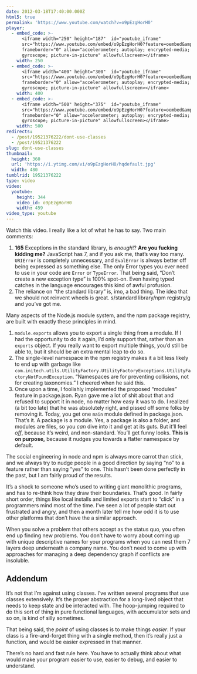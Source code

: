 ```yaml
---
date: 2012-03-18T17:40:00.000Z
html5: true
permalink: 'https://www.youtube.com/watch?v=o9pEzgHorH0'
player:
  - embed_code: >-
      <iframe width="250" height="187"  id="youtube_iframe"
      src="https://www.youtube.com/embed/o9pEzgHorH0?feature=oembed&amp;enablejsapi=1&amp;origin=https://safe.txmblr.com&amp;wmode=opaque"
      frameborder="0" allow="accelerometer; autoplay; encrypted-media;
      gyroscope; picture-in-picture" allowfullscreen></iframe>
    width: 250
  - embed_code: >-
      <iframe width="400" height="300"  id="youtube_iframe"
      src="https://www.youtube.com/embed/o9pEzgHorH0?feature=oembed&amp;enablejsapi=1&amp;origin=https://safe.txmblr.com&amp;wmode=opaque"
      frameborder="0" allow="accelerometer; autoplay; encrypted-media;
      gyroscope; picture-in-picture" allowfullscreen></iframe>
    width: 400
  - embed_code: >-
      <iframe width="500" height="375"  id="youtube_iframe"
      src="https://www.youtube.com/embed/o9pEzgHorH0?feature=oembed&amp;enablejsapi=1&amp;origin=https://safe.txmblr.com&amp;wmode=opaque"
      frameborder="0" allow="accelerometer; autoplay; encrypted-media;
      gyroscope; picture-in-picture" allowfullscreen></iframe>
    width: 500
redirects:
  - /post/19521376222/dont-use-classes
  - /post/19521376222
slug: dont-use-classes
thumbnail:
  height: 360
  url: 'https://i.ytimg.com/vi/o9pEzgHorH0/hqdefault.jpg'
  width: 480
tumblrid: 19521376222
type: video
video:
  youtube:
    height: 344
    video_id: o9pEzgHorH0
    width: 459
video_type: youtube
---
```

<p>Watch this video.  I really like a lot of what he has to say.  Two main comments:</p>

<ol><li><strong>165</strong> Exceptions in the standard library, is <em>enough</em>!?  <strong>Are you fucking kidding me?</strong>  JavaScript has 7, and if you ask me, that&rsquo;s way too many.  <code>URIError</code> is completely unnecessary, and <code>EvalError</code> is always better off being expressed as something else.  The only Error types you ever need to use in your code are <code>Error</code> or <code>TypeError</code>.  That being said, &ldquo;Don&rsquo;t create a new exception type&rdquo; is 100% spot-on.  Even having typed catches in the language encourages this kind of awful profusion.</li>
<li>The reliance on &ldquo;the standard library&rdquo; is, imo, a bad thing.  The idea that we should not reinvent wheels is great.  s/standard library/npm registry/g and you&rsquo;ve got me.</li>
</ol><p>Many aspects of the Node.js module system, and the npm package registry, are built with exactly these principles in mind.</p>

<ol><li><code>module.exports</code> allows you to export a single thing from a module.  If I had the opportunity to do it again, I&rsquo;d only support that, rather than an <code>exports</code> object. If you really want to export multiple things, you&rsquo;d still be able to, but it should be an extra mental leap to do so.</li>
<li>The single-level namespace in the npm registry makes it a bit less likely to end up with garbage like <code>com.initech.utils.UtilityFactory.UtilityFactoryExceptions.UtilityFactoryNotFoundException</code>.  &ldquo;Namespaces are for preventing collisions, not for creating taxonomies.&rdquo;  I cheered when he said this.</li>
<li>Once upon a time, I foolishly implemented the proposed &ldquo;modules&rdquo; feature in package.json.  Ryan gave me a lot of shit about that and refused to support it in node, no matter how easy it was to do.  I realized (a bit too late) that he was absolutely right, and pissed off some folks by removing it.  Today, you get one <code>main</code> module defined in package.json.  That&rsquo;s it.  A package is a module.  Yes, a package is also a folder, and modules are files, so you <em>can</em> dive into it and get at its guts.  But it&rsquo;ll feel <em>off</em>, because it&rsquo;s weird, and non-standard.  You&rsquo;ll get funny looks.  <strong>This is on purpose,</strong> because it nudges you towards a flatter namespace by default.</li>
</ol><p>The social engineering in node and npm is always more carrot than stick, and we always try to nudge people in a good direction by saying &ldquo;no&rdquo; to a feature rather than saying &ldquo;yes&rdquo; to one.  This hasn&rsquo;t been done perfectly in the past, but I am fairly proud of the results.</p>

<p>It&rsquo;s a shock to someone who&rsquo;s used to writing giant monolithic programs, and has to re-think how they draw their boundaries.  That&rsquo;s good.  In fairly short order, things like local installs and limited exports start to &ldquo;click&rdquo; in a programmers mind most of the time.  I&rsquo;ve seen a lot of people start out frustrated and angry, and then a month later tell me how odd it is to use other platforms that don&rsquo;t have the a similar approach.</p>

<p>When you solve a problem that others accept as the status quo, you often end up finding new problems.  You don&rsquo;t have to worry about coming up with unique descriptive names for your programs when you can nest them 7 layers deep underneath a company name.  You don&rsquo;t need to come up with approaches for managing a deep dependency graph if conflicts are insoluble.</p>

<h2>Addendum</h2>

<p>It&rsquo;s not that I&rsquo;m against using classes.  I&rsquo;ve written several programs that use classes extensively.  It&rsquo;s the proper abstraction for a long-lived object that needs to keep state and be interacted with.  The hoop-jumping required to do this sort of thing in pure functional languages, with accumulator sets and so on, is kind of silly sometimes.</p>

<p>That being said, the <em>point</em> of using classes is to make things <em>easier</em>.  If your class is a fire-and-forget thing with a single method, then it&rsquo;s really just a function, and would be easier expressed in that manner.</p>

<p>There&rsquo;s no hard and fast rule here.  You have to actually think about what would make your program easier to use, easier to debug, and easier to understand.</p>
